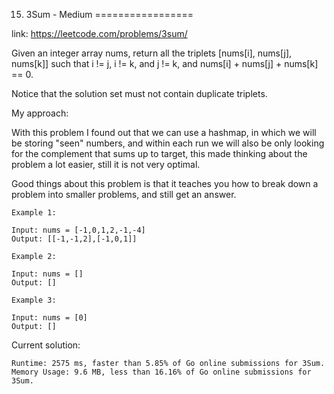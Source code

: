 15. 3Sum - Medium
=================

link: https://leetcode.com/problems/3sum/

Given an integer array nums, return all the triplets [nums[i], nums[j], nums[k]] such that i != j, i != k, and j != k, and nums[i] + nums[j] + nums[k] == 0.

Notice that the solution set must not contain duplicate triplets.


My approach:

With this problem I found out that we can use a hashmap, in which we will be storing "seen" numbers, and within each run we will also be only looking for the complement that sums up to target, this made thinking about the problem a lot easier, still it is not very optimal.

Good things about this problem is that it teaches you how to break down a problem into smaller problems, and still get an answer.
 
```
Example 1:

Input: nums = [-1,0,1,2,-1,-4]
Output: [[-1,-1,2],[-1,0,1]]
```

```
Example 2:

Input: nums = []
Output: []
```

```
Example 3:

Input: nums = [0]
Output: []
```

Current solution:
```
Runtime: 2575 ms, faster than 5.85% of Go online submissions for 3Sum.
Memory Usage: 9.6 MB, less than 16.16% of Go online submissions for 3Sum.
```